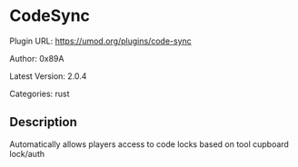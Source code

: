 # CodeSync

Plugin URL: https://umod.org/plugins/code-sync

Author: 0x89A

Latest Version: 2.0.4

Categories: rust

## Description

Automatically allows players access to code locks based on tool cupboard lock/auth
